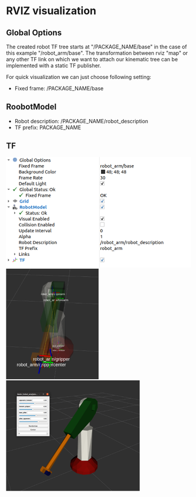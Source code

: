 # RVIZ visualization


## Global Options

The created robot TF tree starts at "/PACKAGE_NAME/base" in the case of this example "/robot_arm/base". The transformation between rviz "map" or any other TF link on which we want to attach our kinematic tree can be implemented with a static TF publisher. 

For quick visualization we can just choose following setting:
* Fixed frame: /PACKAGE_NAME/base

## RoobotModel

* Robot description: /PACKAGE_NAME/robot_description
* TF prefix: PACKAGE_NAME

## TF

<img src="./figures/rviz_settings.png" 
     height="300"   >  <img src="./figures/rviz tf center.png" 
     height="300"   >  <img src="./figures/rviz moved.png" 
     height="300"   >  